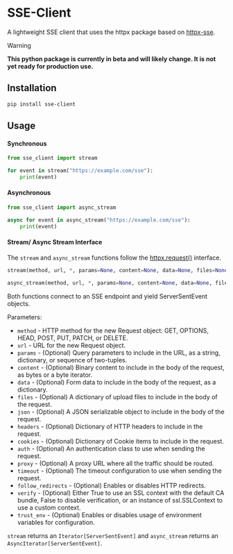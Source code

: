 # SSE-Client
A lightweight SSE client that uses the httpx package based on [httpx-sse](https://github.com/florimondmanca/httpx-sse).

> [!WARNING]
> **This python package is currently in beta and will likely change. It is not yet ready for production use.**

## Installation
```bash
pip install sse-client
```

## Usage
#### Synchronous
```python
from sse_client import stream

for event in stream("https://example.com/sse"):
    print(event)
```

#### Asynchronous
```python
from sse_client import async_stream

async for event in async_stream("https://example.com/sse"):
    print(event)
```

#### Stream/ Async Stream Interface
The `stream` and `async_stream` functions follow the [httpx.request()](https://www.python-httpx.org/api/) interface.

```python
stream(method, url, *, params=None, content=None, data=None, files=None, json=None, headers=None, cookies=None, auth=None, proxy=None, timeout=Timeout(timeout=5.0), follow_redirects=False, verify=True, trust_env=True)
```

```python
async_stream(method, url, *, params=None, content=None, data=None, files=None, json=None, headers=None, cookies=None, auth=None, proxy=None, timeout=Timeout(timeout=5.0), follow_redirects=False, verify=True, trust_env=True)
```

Both functions connect to an SSE endpoint and yield ServerSentEvent objects.

Parameters:

- `method` - HTTP method for the new Request object: GET, OPTIONS, HEAD, POST, PUT, PATCH, or DELETE.
- `url` - URL for the new Request object.
- `params` - (Optional) Query parameters to include in the URL, as a string, dictionary, or sequence of two-tuples.
- `content` - (Optional) Binary content to include in the body of the request, as bytes or a byte iterator.
- `data` - (Optional) Form data to include in the body of the request, as a dictionary.
- `files` - (Optional) A dictionary of upload files to include in the body of the request.
- `json` - (Optional) A JSON serializable object to include in the body of the request.
- `headers` - (Optional) Dictionary of HTTP headers to include in the request.
- `cookies` - (Optional) Dictionary of Cookie items to include in the request.
- `auth` - (Optional) An authentication class to use when sending the request.
- `proxy` - (Optional) A proxy URL where all the traffic should be routed.
- `timeout` - (Optional) The timeout configuration to use when sending the request.
- `follow_redirects` - (Optional) Enables or disables HTTP redirects.
- `verify` - (Optional) Either True to use an SSL context with the default CA bundle, False to disable verification, or an instance of ssl.SSLContext to use a custom context.
- `trust_env` - (Optional) Enables or disables usage of environment variables for configuration.

`stream` returns an `Iterator[ServerSentEvent]` and `async_stream` returns an `AsyncIterator[ServerSentEvent]`.